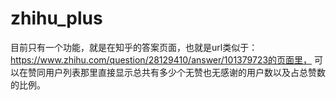 # zhihu_plus

目前只有一个功能，就是在知乎的答案页面，也就是url类似于：https://www.zhihu.com/question/28129410/answer/101379723的页面里，
可以在赞同用户列表那里直接显示总共有多少个无赞也无感谢的用户数以及占总赞数的比例。

